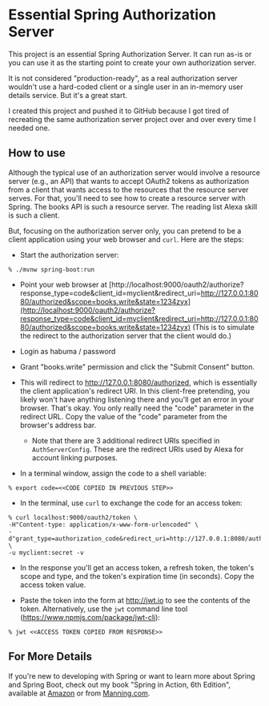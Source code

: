 Essential Spring Authorization Server
=====================================
This project is an essential Spring Authorization Server. It can run as-is or you
can use it as the starting point to create your own authorization server.

It is not considered "production-ready", as a real authorization server wouldn't
use a hard-coded client or a single user in an in-memory user details service. But
it's a great start.

I created this project and pushed it to GitHub because I got tired of recreating
the same authorization server project over and over every time I needed one.

How to use
----------
Although the typical use of an authorization server would involve a resource
server (e.g., an API) that wants to accept OAuth2 tokens as authorization from a
client that wants access to the resources that the resource server serves. For
that, you'll need to see how to create a resource server with Spring. The books API
is such a resource server. The reading list Alexa skill is such a client.

But, focusing on the authorization server only, you can pretend to be a client
application using your web browser and `curl`. Here are the steps:

- Start the authorization server:

~~~
% ./mvnw spring-boot:run
~~~

- Point your web browser at [http://localhost:9000/oauth2/authorize?response_type=code&client_id=myclient&redirect_uri=http://127.0.0.1:8080/authorized&scope=books.write&state=1234zyx](http://localhost:9000/oauth2/authorize?response_type=code&client_id=myclient&redirect_uri=http://127.0.0.1:8080/authorized&scope=books.write&state=1234zyx) (This is to simulate the redirect to
the authorization server that the client would do.)

- Login as habuma / password

- Grant "books.write" permission and click the "Submit Consent" button.

- This will redirect to http://127.0.0.1:8080/authorized, which is essentially
the client application's redirect URI. In this client-free pretending, you likely 
won't have anything listening there and you'll get an error in your browser. 
That's okay. You only really need the "code" parameter in the redirect URL. Copy 
the value of the "code" parameter from the browser's address bar.
  - Note that there are 3 additional redirect URIs specified in `AuthServerConfig`.
    These are the redirect URIs used by Alexa for account linking purposes.

- In a terminal window, assign the code to a shell variable:

~~~
% export code=<<CODE COPIED IN PREVIOUS STEP>>
~~~

- In the terminal, use `curl` to exchange the code for an access token:

~~~
% curl localhost:9000/oauth2/token \
-H"Content-type: application/x-www-form-urlencoded" \
-d"grant_type=authorization_code&redirect_uri=http://127.0.0.1:8080/authorized&code=$code" \
-u myclient:secret -v
~~~

- In the response you'll get an access token, a refresh token, the token's scope and type, and the token's expiration time (in seconds). Copy the access token value.

- Paste the token into the form at http://jwt.io to see the contents of the token.
Alternatively, use the `jwt` command line tool (https://www.npmjs.com/package/jwt-cli):

~~~
% jwt <<ACCESS TOKEN COPIED FROM RESPONSE>>
~~~

For More Details
----------------
If you're new to developing with Spring or want to learn more about Spring and
Spring Boot, check out my book "Spring in Action, 6th Edition", available at
[Amazon](http://www.amazon.com/gp/product/1617297577/?tag=habumacom-20) or 
from [Manning.com](https://www.manning.com/books/spring-in-action-sixth-edition?a_aid=habuma&a_bid=f205d999&chan=habuma).
